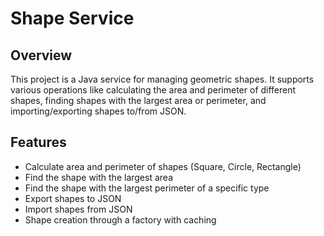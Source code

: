 # Shape Service

## Overview
This project is a Java service for managing geometric shapes. It supports various operations like calculating the area and perimeter of different shapes, finding shapes with the largest area or perimeter, and importing/exporting shapes to/from JSON.

## Features
- Calculate area and perimeter of shapes (Square, Circle, Rectangle)
- Find the shape with the largest area
- Find the shape with the largest perimeter of a specific type
- Export shapes to JSON
- Import shapes from JSON
- Shape creation through a factory with caching
